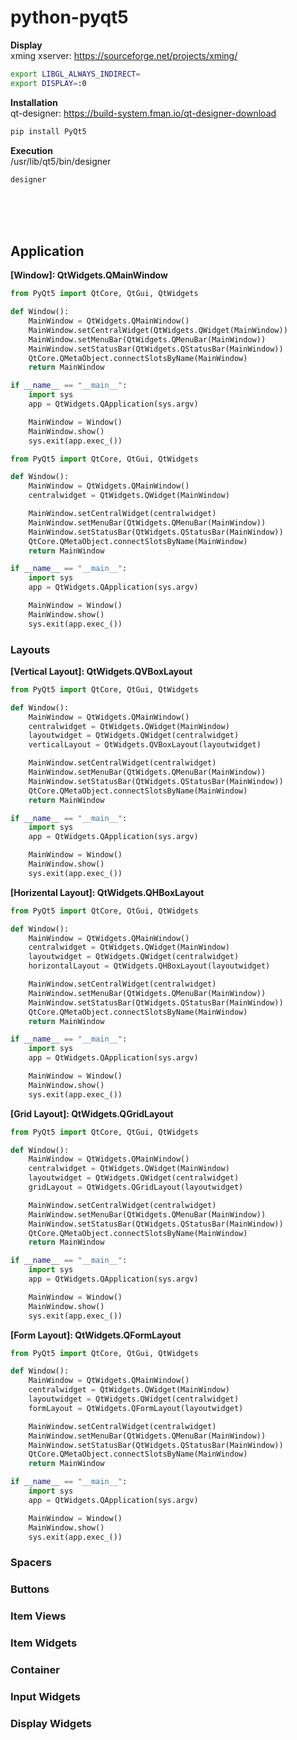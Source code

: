 # python-pyqt5

**Display**  
xming xserver: https://sourceforge.net/projects/xming/
```bash
export LIBGL_ALWAYS_INDIRECT=
export DISPLAY=:0
```

  
**Installation**  
qt-designer: https://build-system.fman.io/qt-designer-download
```bash
pip install PyQt5
```

  
**Execution**  
/usr/lib/qt5/bin/designer
```bash
designer
```

<br/><br/><br/>
## Application
**[Window]: QtWidgets.QMainWindow**
```python
from PyQt5 import QtCore, QtGui, QtWidgets

def Window():
    MainWindow = QtWidgets.QMainWindow()
    MainWindow.setCentralWidget(QtWidgets.QWidget(MainWindow))
    MainWindow.setMenuBar(QtWidgets.QMenuBar(MainWindow))
    MainWindow.setStatusBar(QtWidgets.QStatusBar(MainWindow))
    QtCore.QMetaObject.connectSlotsByName(MainWindow)
    return MainWindow

if __name__ == "__main__":
    import sys
    app = QtWidgets.QApplication(sys.argv)

    MainWindow = Window()
    MainWindow.show()
    sys.exit(app.exec_())
```
  
```python
from PyQt5 import QtCore, QtGui, QtWidgets

def Window():
    MainWindow = QtWidgets.QMainWindow()
    centralwidget = QtWidgets.QWidget(MainWindow)

    MainWindow.setCentralWidget(centralwidget)
    MainWindow.setMenuBar(QtWidgets.QMenuBar(MainWindow))
    MainWindow.setStatusBar(QtWidgets.QStatusBar(MainWindow))
    QtCore.QMetaObject.connectSlotsByName(MainWindow)
    return MainWindow

if __name__ == "__main__":
    import sys
    app = QtWidgets.QApplication(sys.argv)

    MainWindow = Window()
    MainWindow.show()
    sys.exit(app.exec_())
```


### Layouts
**[Vertical Layout]: QtWidgets.QVBoxLayout**
```python
from PyQt5 import QtCore, QtGui, QtWidgets

def Window():
    MainWindow = QtWidgets.QMainWindow()
    centralwidget = QtWidgets.QWidget(MainWindow)
    layoutwidget = QtWidgets.QWidget(centralwidget)
    verticalLayout = QtWidgets.QVBoxLayout(layoutwidget)

    MainWindow.setCentralWidget(centralwidget)
    MainWindow.setMenuBar(QtWidgets.QMenuBar(MainWindow))
    MainWindow.setStatusBar(QtWidgets.QStatusBar(MainWindow))
    QtCore.QMetaObject.connectSlotsByName(MainWindow)
    return MainWindow

if __name__ == "__main__":
    import sys
    app = QtWidgets.QApplication(sys.argv)

    MainWindow = Window()
    MainWindow.show()
    sys.exit(app.exec_())
```

**[Horizental Layout]: QtWidgets.QHBoxLayout**
```python
from PyQt5 import QtCore, QtGui, QtWidgets

def Window():
    MainWindow = QtWidgets.QMainWindow()
    centralwidget = QtWidgets.QWidget(MainWindow)
    layoutwidget = QtWidgets.QWidget(centralwidget)
    horizontalLayout = QtWidgets.QHBoxLayout(layoutwidget)

    MainWindow.setCentralWidget(centralwidget)
    MainWindow.setMenuBar(QtWidgets.QMenuBar(MainWindow))
    MainWindow.setStatusBar(QtWidgets.QStatusBar(MainWindow))
    QtCore.QMetaObject.connectSlotsByName(MainWindow)
    return MainWindow

if __name__ == "__main__":
    import sys
    app = QtWidgets.QApplication(sys.argv)

    MainWindow = Window()
    MainWindow.show()
    sys.exit(app.exec_())
```

**[Grid Layout]: QtWidgets.QGridLayout**
```python
from PyQt5 import QtCore, QtGui, QtWidgets

def Window():
    MainWindow = QtWidgets.QMainWindow()
    centralwidget = QtWidgets.QWidget(MainWindow)
    layoutwidget = QtWidgets.QWidget(centralwidget)
    gridLayout = QtWidgets.QGridLayout(layoutwidget)

    MainWindow.setCentralWidget(centralwidget)
    MainWindow.setMenuBar(QtWidgets.QMenuBar(MainWindow))
    MainWindow.setStatusBar(QtWidgets.QStatusBar(MainWindow))
    QtCore.QMetaObject.connectSlotsByName(MainWindow)
    return MainWindow

if __name__ == "__main__":
    import sys
    app = QtWidgets.QApplication(sys.argv)

    MainWindow = Window()
    MainWindow.show()
    sys.exit(app.exec_())
```

**[Form Layout]: QtWidgets.QFormLayout**
```python
from PyQt5 import QtCore, QtGui, QtWidgets

def Window():
    MainWindow = QtWidgets.QMainWindow()
    centralwidget = QtWidgets.QWidget(MainWindow)
    layoutwidget = QtWidgets.QWidget(centralwidget)
    formLayout = QtWidgets.QFormLayout(layoutwidget)

    MainWindow.setCentralWidget(centralwidget)
    MainWindow.setMenuBar(QtWidgets.QMenuBar(MainWindow))
    MainWindow.setStatusBar(QtWidgets.QStatusBar(MainWindow))
    QtCore.QMetaObject.connectSlotsByName(MainWindow)
    return MainWindow

if __name__ == "__main__":
    import sys
    app = QtWidgets.QApplication(sys.argv)

    MainWindow = Window()
    MainWindow.show()
    sys.exit(app.exec_())
```


  
### Spacers

  
### Buttons

  
### Item Views

  
### Item Widgets

  
### Container

  
### Input Widgets

  
### Display Widgets
  




